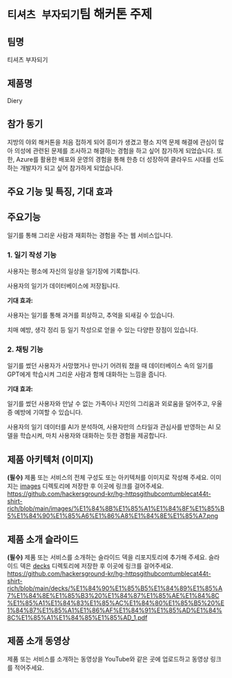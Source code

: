 # `티셔츠 부자되기`팀 해커톤 주제

## 팀명

티셔츠 부자되기

## 제품명

Diery

## 참가 동기

지방의 야외 해커톤을 처음 접하게 되어 흥미가 생겼고 평소 지역 문제 해결에 관심이 많아 의성에 관련된 문제를 조사하고 해결하는 경험을 하고 싶어 참가하게 되었습니다.
또한, Azure를 활용한 배포와 운영의 경험을 통해 한층 더 성장하여 클라우드 시대를 선도하는 개발자가 되고 싶어 참가하게 되었습니다.

## 주요 기능 및 특징, 기대 효과


## 주요기능 

일기를 통해 그리운 사람과 재회하는 경험을 주는 웹 서비스입니다.

### 1. 일기 작성 기능

사용자는 평소에 자신의 일상을 일기장에 기록합니다.

사용자의 일기가 데이터베이스에 저장됩니다.


**기대 효과:**

사용자는 일기를 통해 과거를 회상하고, 추억을 되새길 수 있습니다.

치매 예방, 생각 정리 등 일기 작성으로 얻을 수 있는 다양한 장점이 있습니다.


### 2. 채팅 기능
   
일기를 썼던 사용자가 사망했거나 만나기 어려워 졌을 때 데이터베이스 속의 일기를 GPT에게 학습시켜 그리운 사람과 함께 대화하는 느낌을 줍니다.


**기대 효과:**

일기를 썼던 사용자와 만날 수 없는 가족이나 지인의 그리움과 외로움을 덜어주고, 우울증 예방에 기여할 수 있습니다.

사용자의 일기 데이터를 AI가 분석하여, 사용자만의 스타일과 관심사를 반영하는 AI 모델을 학습시켜, 마치 사용자와 대화하는 듯한 경험을 제공합니다.


## 제품 아키텍처 (이미지)

**(필수)** 제품 또는 서비스의 전체 구성도 또는 아키텍처를 이미지로 작성해 주세요. 이미지는 [images](./images) 디렉토리에 저장한 후 이곳에 링크를 걸어주세요.
https://github.com/hackersground-kr/hg-httpsgithubcomtumblecat44t-shirt-rich/blob/main/images/%E1%84%8B%E1%85%A1%E1%84%8F%E1%85%B5%E1%84%90%E1%85%A6%E1%86%A8%E1%84%8E%E1%85%A7.png

## 제품 소개 슬라이드

**(필수)** 제품 또는 서비스를 소개하는 슬라이드 덱을 리포지토리에 추가해 주세요. 슬라이드 덱은 [decks](./decks) 디렉토리에 저장한 후 이곳에 링크를 걸어주세요.
https://github.com/hackersground-kr/hg-httpsgithubcomtumblecat44t-shirt-rich/blob/main/decks/%E1%84%90%E1%85%B5%E1%84%89%E1%85%A7%E1%84%8E%E1%85%B3%20%E1%84%87%E1%85%AE%E1%84%8C%E1%85%A1%E1%84%83%E1%85%AC%E1%84%80%E1%85%B5%20%E1%84%87%E1%85%A1%E1%86%AF%E1%84%91%E1%85%AD%E1%84%8C%E1%85%A1%E1%84%85%E1%85%AD_1.pdf

## 제품 소개 동영상

제품 또는 서비스를 소개하는 동영상을 YouTube와 같은 곳에 업로드하고 동영상 링크를 적어주세요.
